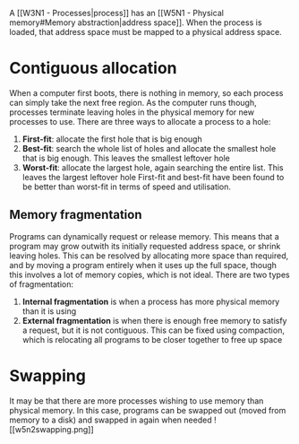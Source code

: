 A [[W3N1 - Processes|process]] has an [[W5N1 - Physical memory#Memory abstraction|address space]]. When the process is loaded, that address space must be mapped to a physical address space. 
# Contiguous allocation
When a computer first boots, there is nothing in memory, so each process can simply take the next free region. As the computer runs though, processes terminate leaving holes in the physical memory for new processes to use. There are three ways to allocate a process to a hole:
1. **First-fit**: allocate the first hole that is big enough
2. **Best-fit**: search the whole list of holes and allocate the smallest hole that is big enough. This leaves the smallest leftover hole
3. **Worst-fit**: allocate the largest hole, again searching the entire list. This leaves the largest leftover hole
First-fit and best-fit have been found to be better than worst-fit in terms of speed and utilisation.
## Memory fragmentation
Programs can dynamically request or release memory. This means that a program may grow outwith its initially requested address space, or shrink leaving holes. This can be resolved by allocating more space than required, and by moving a program entirely when it uses up the full space, though this involves a lot of memory copies, which is not ideal.
There are two types of fragmentation:
1. **Internal fragmentation** is when a process has more physical memory than it is using
2. **External fragmentation** is when there is enough free memory to satisfy a request, but it is not contiguous. This can be fixed using compaction, which is relocating all programs to be closer together to free up space
# Swapping
It may be that there are more processes wishing to use memory than physical memory. In this case, programs can be swapped out (moved from memory to a disk) and swapped in again when needed
![[w5n2swapping.png]]
